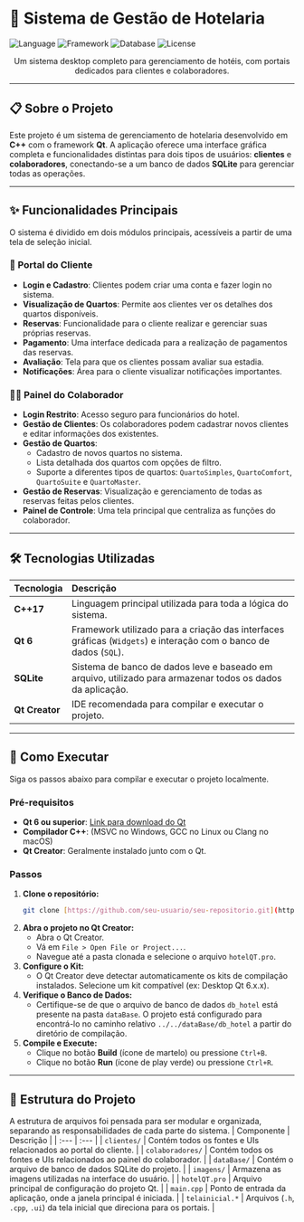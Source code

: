 # 🏨 Sistema de Gestão de Hotelaria

![Language](https://img.shields.io/badge/language-C%2B%2B-blue.svg)
![Framework](https://img.shields.io/badge/framework-Qt%206-green.svg)
![Database](https://img.shields.io/badge/database-SQLite-orange.svg)
![License](https://img.shields.io/badge/license-MIT-lightgrey.svg)

<p align="center">
  Um sistema desktop completo para gerenciamento de hotéis, com portais dedicados para clientes e colaboradores.
</p>

---

## 📋 Sobre o Projeto

Este projeto é um sistema de gerenciamento de hotelaria desenvolvido em **C++** com o framework **Qt**. A aplicação oferece uma interface gráfica completa e funcionalidades distintas para dois tipos de usuários: **clientes** e **colaboradores**, conectando-se a um banco de dados **SQLite** para gerenciar todas as operações.

---

## ✨ Funcionalidades Principais

O sistema é dividido em dois módulos principais, acessíveis a partir de uma tela de seleção inicial.

### 👤 Portal do Cliente
-   **Login e Cadastro**: Clientes podem criar uma conta e fazer login no sistema.
-   **Visualização de Quartos**: Permite aos clientes ver os detalhes dos quartos disponíveis.
-   **Reservas**: Funcionalidade para o cliente realizar e gerenciar suas próprias reservas.
-   **Pagamento**: Uma interface dedicada para a realização de pagamentos das reservas.
-   **Avaliação**: Tela para que os clientes possam avaliar sua estadia.
-   **Notificações**: Área para o cliente visualizar notificações importantes.

### 👨‍💼 Painel do Colaborador
-   **Login Restrito**: Acesso seguro para funcionários do hotel.
-   **Gestão de Clientes**: Os colaboradores podem cadastrar novos clientes e editar informações dos existentes.
-   **Gestão de Quartos**:
    -   Cadastro de novos quartos no sistema.
    -   Lista detalhada dos quartos com opções de filtro.
    -   Suporte a diferentes tipos de quartos: `QuartoSimples`, `QuartoComfort`, `QuartoSuite` e `QuartoMaster`.
-   **Gestão de Reservas**: Visualização e gerenciamento de todas as reservas feitas pelos clientes.
-   **Painel de Controle**: Uma tela principal que centraliza as funções do colaborador.

---

## 🛠️ Tecnologias Utilizadas

| Tecnologia | Descrição |
| :--- | :--- |
| **C++17** | Linguagem principal utilizada para toda a lógica do sistema. |
| **Qt 6** | Framework utilizado para a criação das interfaces gráficas (`Widgets`) e interação com o banco de dados (`SQL`). |
| **SQLite** | Sistema de banco de dados leve e baseado em arquivo, utilizado para armazenar todos os dados da aplicação. |
| **Qt Creator** | IDE recomendada para compilar e executar o projeto. |

---

## 🚀 Como Executar

Siga os passos abaixo para compilar e executar o projeto localmente.

### Pré-requisitos
-   **Qt 6 ou superior**: [Link para download do Qt](https://www.qt.io/download)
-   **Compilador C++**: (MSVC no Windows, GCC no Linux ou Clang no macOS)
-   **Qt Creator**: Geralmente instalado junto com o Qt.

### Passos
1.  **Clone o repositório:**
    ```bash
    git clone [https://github.com/seu-usuario/seu-repositorio.git](https://github.com/seu-usuario/seu-repositorio.git)
    ```
2.  **Abra o projeto no Qt Creator:**
    -   Abra o Qt Creator.
    -   Vá em `File > Open File or Project...`.
    -   Navegue até a pasta clonada e selecione o arquivo `hotelQT.pro`.
3.  **Configure o Kit:**
    -   O Qt Creator deve detectar automaticamente os kits de compilação instalados. Selecione um kit compatível (ex: Desktop Qt 6.x.x).
4.  **Verifique o Banco de Dados:**
    -   Certifique-se de que o arquivo de banco de dados `db_hotel` está presente na pasta `dataBase`. O projeto está configurado para encontrá-lo no caminho relativo `../../dataBase/db_hotel` a partir do diretório de compilação.
5.  **Compile e Execute:**
    -   Clique no botão **Build** (ícone de martelo) ou pressione `Ctrl+B`.
    -   Clique no botão **Run** (ícone de play verde) ou pressione `Ctrl+R`.

---

## 📂 Estrutura do Projeto

A estrutura de arquivos foi pensada para ser modular e organizada, separando as responsabilidades de cada parte do sistema.
| Componente | Descrição |
| :--- | :--- |
| `clientes/` | Contém todos os fontes e UIs relacionados ao portal do cliente. |
| `colaboradores/` | Contém todos os fontes e UIs relacionados ao painel do colaborador. |
| `dataBase/` | Contém o arquivo de banco de dados SQLite do projeto. |
| `imagens/` | Armazena as imagens utilizadas na interface do usuário. |
| `hotelQT.pro` | Arquivo principal de configuração do projeto Qt. |
| `main.cpp` | Ponto de entrada da aplicação, onde a janela principal é iniciada. |
| `telainicial.*` | Arquivos (`.h`, `.cpp`, `.ui`) da tela inicial que direciona para os portais. |
